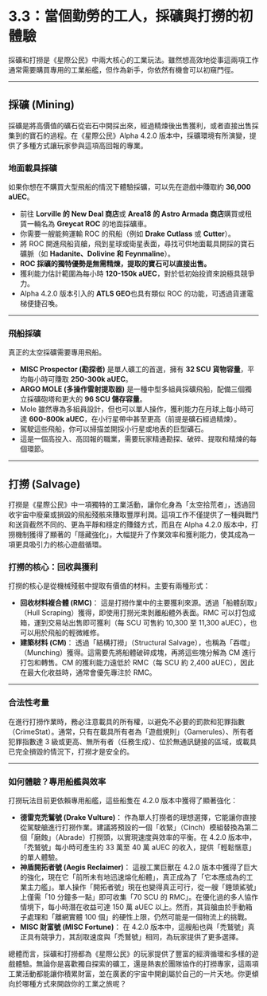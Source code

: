 # 3.3：當個勤勞的工人，採礦與打撈的初體驗

採礦和打撈是《星際公民》中兩大核心的工業玩法。雖然想高效地從事這兩項工作通常需要購買專用的工業船艦，但作為新手，你依然有機會可以初窺門徑。

---

## 採礦 (Mining)

採礦是將高價值的礦石從岩石中開採出來，經過精煉後出售獲利，或者直接出售採集到的寶石的過程。在《星際公民》Alpha 4.2.0 版本中，採礦環境有所演變，提供了多種方式讓玩家參與這項高回報的專業。

### 地面載具採礦

如果你想在不購買大型飛船的情況下體驗採礦，可以先在遊戲中賺取約 **36,000 aUEC**。

- 前往 **Lorville 的 New Deal 商店**或 **Area18 的 Astro Armada 商店**購買或租賃一輛名為 **Greycat ROC** 的地面採礦車。
- 你需要一艘能夠運輸 ROC 的飛船（例如 **Drake Cutlass** 或 **Cutter**）。
- 將 ROC 開進飛船貨艙，飛到星球或衛星表面，尋找可供地面載具開採的寶石礦脈（如 **Hadanite、Dolivine 和 Feynmaline**）。
- **ROC 採礦的獨特優勢是無需精煉，提取的寶石可以直接出售。**
- 獲利能力估計範圍為每小時 **120-150k aUEC**，對於低初始投資來說極具競爭力。
- Alpha 4.2.0 版本引入的 **ATLS GEO**也具有類似 ROC 的功能，可透過貨運電梯便捷召喚。

---

### 飛船採礦

真正的太空採礦需要專用飛船。

- **MISC Prospector (勘探者)** 是單人礦工的首選，擁有 **32 SCU 貨物容量**，平均每小時可賺取 **250-300k aUEC**。
- **ARGO MOLE (多操作雷射提取器)** 是一種中型多組員採礦飛船，配備三個獨立採礦砲塔和更大的 **96 SCU 儲存容量**。
- Mole 雖然專為多組員設計，但也可以單人操作，獲利能力在月球上每小時可達 **600-800k aUEC**，在小行星帶中甚至更高（前提是礦石經過精煉）。
- 駕駛這些飛船，你可以掃描並開採小行星或地表的巨型礦石。
- 這是一個高投入、高回報的職業，需要玩家精通勘探、破碎、提取和精煉的每個環節。

---

## 打撈 (Salvage)

打撈是《星際公民》中一項獨特的工業活動，讓你化身為「太空拾荒者」，透過回收宇宙中廢棄或損毀的飛船殘骸來賺取豐厚利潤。這項工作不僅提供了一種與戰鬥和送貨截然不同的、更為平靜和穩定的賺錢方式，而且在 Alpha 4.2.0 版本中，打撈機制獲得了顯著的「隱藏強化」，大幅提升了作業效率和獲利能力，使其成為一項更具吸引力的核心遊戲循環。

### 打撈的核心：回收與獲利

打撈的核心是從機械殘骸中提取有價值的材料。主要有兩種形式：

- **回收材料複合體 (RMC)**： 這是打撈作業中的主要獲利來源。透過「船體刮取」（Hull Scraping）獲得，即使用打撈光束剝離船體外表面。RMC 可以打包成箱，運到交易站出售即可獲利（每 SCU 可售約 10,300 至 11,300 aUEC），也可以用於飛船的輕微維修。
- **建築材料 (CM)**： 透過「結構打撈」（Structural Salvage），也稱為「吞噬」（Munching）獲得。這需要先將船體破碎成塊，再將這些塊分解為 CM 進行打包和轉售。CM 的獲利能力遠低於 RMC（每 SCU 約 2,400 aUEC），因此在最大化收益時，通常會優先專注於 RMC。

---

### 合法性考量

在進行打撈作業時，務必注意載具的所有權，以避免不必要的罰款和犯罪指數（CrimeStat）。通常，只有在載具所有者為「遊戲規則」（Gamerules）、所有者犯罪指數達 3 級或更高、無所有者（任務生成）、位於無通訊鏈接的區域，或載具已完全損毀的情況下，打撈才是安全的。

---

### 如何體驗？專用船艦與效率

打撈玩法目前更依賴專用船艦，這些船隻在 4.2.0 版本中獲得了顯著強化：

- **德雷克禿鷲號 (Drake Vulture)**： 作為單人打撈者的理想選擇，它能讓你直接從駕駛艙進行打撈作業。建議將預設的一個「收緊」（Cinch）模組替換為第二個「磨蝕」（Abrade）打撈頭，以實現速度與效率的平衡。在 4.2.0 版本中，「禿鷲號」每小時可產生約 33 萬至 40 萬 aUEC 的收入，提供「輕鬆愜意」的單人體驗。
- **神盾開拓者號 (Aegis Reclaimer)**： 這艘工業巨獸在 4.2.0 版本中獲得了巨大的強化，現在它「前所未有地迅速熔化船體」，真正成為了「它本應成為的工業主力艦」。單人操作「開拓者號」現在也變得真正可行，從一艘「錘頭鯊號」上僅需「10 分鐘多一點」即可收集「70 SCU 的 RMC」。在優化過的多人協作情境下，每小時潛在收益可達 150 萬 aUEC 以上。然而，其貨艙由於手動箱子處理和「離網實體 100 個」的硬性上限，仍然可能是一個物流上的挑戰。
- **MISC 財富號 (MISC Fortune)**： 在 4.2.0 版本中，這艘船也與「禿鷲號」真正具有競爭力，其刮取速度與「禿鷲號」相同，為玩家提供了更多選擇。

總體而言，採礦和打撈都為《星際公民》的玩家提供了豐富的經濟循環和多樣的遊戲體驗。無論你是喜歡獨自探索的礦工，還是熱衷於團隊協作的打撈專家，這兩項工業活動都能讓你積累財富，並在廣袤的宇宙中開創屬於自己的一片天地。你更傾向於哪種方式來開啟你的工業之旅呢？
